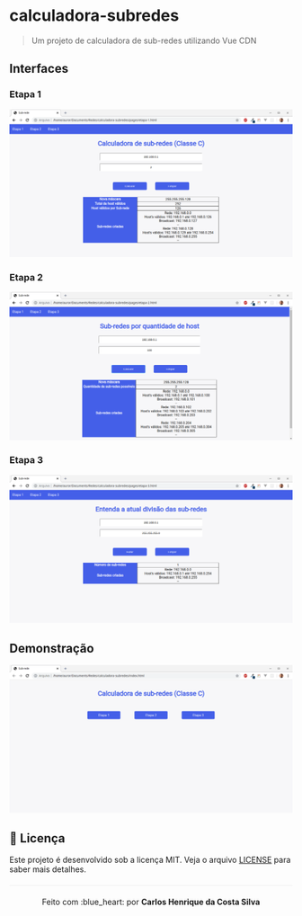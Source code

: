 # calculadora-subredes

> Um projeto de calculadora de sub-redes utilizando Vue CDN

## Interfaces

### Etapa 1

<p align="center">
  <img src="img/etapa-1.png">
</p>

### Etapa 2

<p align="center">
  <img src="img/etapa-2.png">
</p>

### Etapa 3

<p align="center">
  <img src="img/etapa-3.png">
</p>

## Demonstração

<p align="center">
  <img src="img/demo.gif">
</p>

## :page_facing_up: Licença 
Este projeto é desenvolvido sob a licença MIT. Veja o arquivo [LICENSE](LICENSE.md) para saber mais detalhes.

<p align="center" style="margin-top: 20px; border-top: 1px solid #eee; padding-top: 20px;">Feito com :blue_heart: por <strong> Carlos Henrique da Costa Silva </strong> </p>

